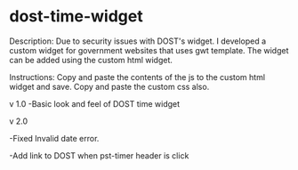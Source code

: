 # dost-time-widget

Description: Due to security issues with DOST's widget. I developed a custom widget for government websites that uses gwt template. The widget can be added using the custom html widget.

Instructions: Copy and paste the contents of the js to the custom html widget and save. Copy and paste the custom css also.

v 1.0
-Basic look and feel of DOST time widget


v 2.0


-Fixed Invalid date error.


-Add link to DOST when pst-timer header is click
